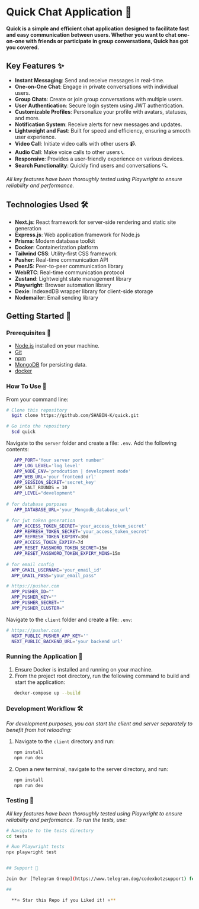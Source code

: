 # Quick Chat Application 🚀

**Quick is a simple and efficient chat application designed to facilitate fast and easy communication between users. Whether you want to chat one-on-one with friends or participate in group conversations, Quick has got you covered.**

## Key Features ✨

- **Instant Messaging**: Send and receive messages in real-time.
- **One-on-One Chat**: Engage in private conversations with individual users.
- **Group Chats**: Create or join group conversations with multiple users.
- **User Authentication**: Secure login system using JWT authentication.
- **Customizable Profiles**: Personalize your profile with avatars, statuses, and more.
- **Notification System**: Receive alerts for new messages and updates.
- **Lightweight and Fast**: Built for speed and efficiency, ensuring a smooth user experience.
- **Video Call**: Initiate video calls with other users 📹.
- **Audio Call**: Make voice calls to other users 📞.
- **Responsive**: Provides a user-friendly experience on various devices.
- **Search Functionality**: Quickly find users and conversations 🔍.

_All key features have been thoroughly tested using Playwright to ensure reliability and performance._

## Technologies Used 🛠️

- **Next.js**: React framework for server-side rendering and static site generation
- **Express.js**: Web application framework for Node.js
- **Prisma**: Modern database toolkit
- **Docker**: Containerization platform
- **Tailwind CSS**: Utility-first CSS framework
- **Pusher**: Real-time communication API
- **PeerJS**: Peer-to-peer communication library
- **WebRTC**: Real-time communication protocol
- **Zustand**: Lightweight state management library
- **Playwright**: Browser automation library
- **Dexie**: IndexedDB wrapper library for client-side storage
- **Nodemailer**: Email sending library

## Getting Started 🚦

### Prerequisites 🚧

- [Node.js](https://nodejs.org/) installed on your machine.
- [Git](https://git-scm.com/)
- [npm](https://www.npmjs.com/) 
- [MongoDB](https://www.mongodb.com/) for persisting data.
- [docker](https://www.docker.com)

### How To Use 🚀

From your command line:

```bash
# Clone this repository
  $git clone https://github.com/SHABIN-K/quick.git

# Go into the repository
  $cd quick
```
 Navigate to the `server` folder and create a file: `.env`. Add the following contents:

```bash
   APP_PORT='Your server port number'
   APP_LOG_LEVEL='log level'
   APP_NODE_ENV='prodcution | development mode'
   APP_WEB_URL='your frontend url'
   APP_SESSION_SECRET='secret_key'
   APP_SALT_ROUNDS = 10
   APP_LEVEL="development"
  
# for database purposes
   APP_DATABASE_URL='your_Mongodb_database_url'

# for jwt token generation
   APP_ACCESS_TOKEN_SECRET='your_access_token_secret'
   APP_REFRESH_TOKEN_SECRET='your_access_token_secret'
   APP_REFRESH_TOKEN_EXPIRY=30d
   APP_ACCESS_TOKEN_EXPIRY=7d
   APP_RESET_PASSWORD_TOKEN_SECRET=15m
   APP_RESET_PASSWORD_TOKEN_EXPIRY_MINS=15m
   
# for email config
  APP_GMAIL_USERNAME='your_email_id'
  APP_GMAIL_PASS="your_email_pass"

# https://pusher.com
  APP_PUSHER_ID=""
  APP_PUSHER_KEY=""
  APP_PUSHER_SECRET=""
  APP_PUSHER_CLUSTER="
```

 Navigate to the `client` folder and create a file: `.env`:

```bash
# https://pusher.com/
  NEXT_PUBLIC_PUSHER_APP_KEY=''
  NEXT_PUBLIC_BACKEND_URL='your backend url'
```
### Running the Application 🛫

1. Ensure Docker is installed and running on your machine.
2. From the project root directory, run the following command to build and start the application:

```bash
   docker-compose up --build
```

### Development Workflow 🛠️

_For development purposes, you can start the client and server separately to benefit from hot reloading:_

1. Navigate to the `client` directory and run:

```bash
   npm install
   npm run dev
```
2. Open a new terminal, navigate to the server directory, and run:

```bash
   npm install
   npm run dev
```

### Testing 🧪

_All key features have been thoroughly tested using Playwright to ensure reliability and performance. To run the tests, use:_

```bash
# Navigate to the tests directory
cd tests

# Run Playwright tests
npx playwright test


## Support 💬

Join Our [Telegram Group](https://www.telegram.dog/codexbotzsupport) for support and assistance, and our [Channel](https://www.telegram.dog/codexbotz) for updates. Report bugs and give feature requests there.

##

  **⭐️ Star this Repo if you Liked it! ⭐️**



